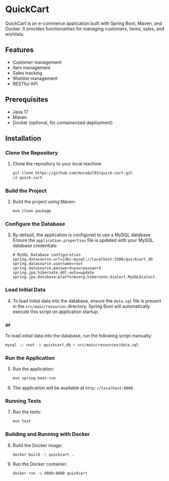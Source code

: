 # QuickCart

QuickCart is an e-commerce application built with Spring Boot, Maven, and Docker. It provides functionalities for managing customers, items, sales, and wishlists.

## Features
- Customer management
- Item management
- Sales tracking
- Wishlist management
- RESTful API

## Prerequisites
- Java 17
- Maven
- Docker (optional, for containerized deployment)

## Installation

### Clone the Repository
1. Clone the repository to your local machine:
   ```sh
   git clone https://github.com/muradul93/quick-cart.git
   cd quick-cart
   ```

### Build the Project
2. Build the project using Maven:
   ```sh
   mvn clean package
   ```

### Configure the Database
3. By default, the application is configured to use a MySQL database. Ensure the `application.properties` file is updated with your MySQL database credentials:
   ```properties
   # MySQL Database configuration
   spring.datasource.url=jdbc:mysql://localhost:3306/quickcart_db
   spring.datasource.username=root
   spring.datasource.password=yourpassword
   spring.jpa.hibernate.ddl-auto=update
   spring.jpa.database-platform=org.hibernate.dialect.MySQLDialect
   ```

### Load Initial Data
4. To load initial data into the database, ensure the `data.sql` file is present in the `src/main/resources` directory. Spring Boot will automatically execute this script on application startup.

 ### or
 To load initial data into the database, run the following script manually:
   ```sh
   mysql -u root -p quickcart_db < src/main/resources/data.sql
   ```

### Run the Application
5. Run the application:
   ```sh
   mvn spring-boot:run
   ```

6. The application will be available at `http://localhost:8080`.

### Running Tests
7. Run the tests:
   ```sh
   mvn test
   ```

### Building and Running with Docker
8. Build the Docker image:
   ```sh
   docker build -t quickcart .
   ```

9. Run the Docker container:
   ```sh
   docker run -p 8080:8080 quickcart
   ```